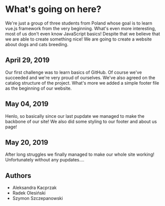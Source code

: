 # What's going on here?

We're just a group of three students from Poland whose goal is to learn vue.js framework from the very beginning. What's even more interesting, most of us don't even know JavaScript basics! Despite that we believe that we are able to create something nice! We are going to create a website about dogs and cats breeding.

## April 29, 2019

Our first challenge was to learn basics of GitHub. Of course we've succeeded and we're very proud of ourselves. We've also agreed on the catalog structure of the project. What's more we added a simple footer file as the beginning of our website.

## May 04, 2019

Henlo, so basically since our last pupdate we managed to make the backbone of our site! We also did some styling to our footer and about us page!

## May 20, 2019

After long struggles we finally managed to make our whole site working! Unfortunately without any pupdates....

## Authors
- Aleksandra Kacprzak
- Radek Olesiński
- Szymon Szczepanowski
